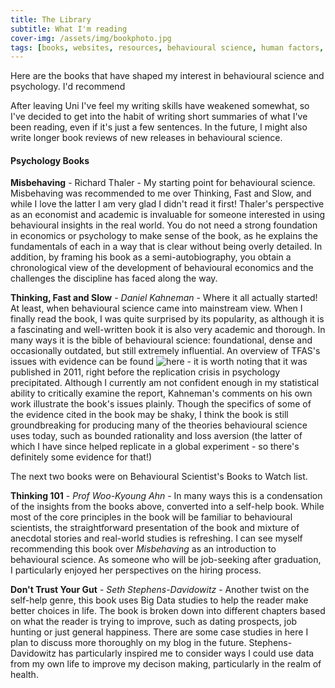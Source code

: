 ```yaml
--- 
title: The Library
subtitle: What I'm reading
cover-img: /assets/img/bookphoto.jpg
tags: [books, websites, resources, behavioural science, human factors, R]
---
```


Here are the books that have shaped my interest in behavioural science and psychology. I'd recommend

After leaving Uni I've feel my writing skills have weakened somewhat, so I've decided to get into the habit of writing short summaries of what I've been reading, even if it's just a few sentences. In the future, I might also write longer book reviews of new releases in behavioural science.


#### Psychology Books

**Misbehaving** - Richard Thaler - My starting point for behavioural science. Misbehaving was recommended to me over Thinking, Fast and Slow, and while I love the latter I am very glad I didn't read it first! Thaler's perspective as an economist and academic is invaluable for someone interested in using behavioural insights in the real world. You do not need a strong foundation in economics or psychology to make sense of the book, as he explains the fundamentals of each in a way that is clear without being overly detailed. In addition, by framing his book as a semi-autobiography, you obtain a chronological view of the development of behavioural economics and the challenges the discipline has faced along the way. 

**Thinking, Fast and Slow** - *Daniel Kahneman* - Where it all actually started! At least, when behavioural science came into mainstream view. When I finally read the book, I was quite surprised by its popularity, as although it is a fascinating and well-written book it is also very academic and thorough. In many ways it is the bible of behavioural science: foundational, dense and occasionally outdated, but still extremely influential. An overview of TFAS's issues with evidence can be found ![here](https://retractionwatch.com/2017/02/20/placed-much-faith-underpowered-studies-nobel-prize-winner-admits-mistakes/) - it is worth noting that it was published in 2011, right before the replication crisis in psychology precipitated. Although I currently am not confident enough in my statistical ability to critically examine the report, Kahneman's comments on his own work illustrate the book's issues plainly. 
Though the specifics of some of the evidence cited in the book may be shaky, I think the book is still groundbreaking for producing many of the theories behavioural science uses today, such as bounded rationality and loss aversion (the latter of which I have since helped replicate in a global experiment - so there's definitely some evidence for that!)


The next two books were on Behavioural Scientist's Books to Watch list.

**Thinking 101** - *Prof Woo-Kyoung Ahn* - In many ways this is a condensation of the insights from the books above, converted into a self-help book. While most of the core principles in the book will be familiar to behavioural scientists, the straightforward presentation of the book and mixture of anecdotal stories and real-world studies is refreshing. I can see myself recommending this book over *Misbehaving* as an introduction to behavioural science.  As someone who will be job-seeking after graduation, I particularly enjoyed her perspectives on the hiring process.

**Don't Trust Your Gut** - *Seth Stephens-Davidowitz* - Another twist on the self-help genre, this book uses Big Data studies to help the reader make better choices in life. The book is broken down into different chapters based on what the reader is trying to improve, such as dating prospects, job hunting or just general happiness. There are some case studies in here I plan to discuss more thoroughly on my blog in the future. Stephens-Davidowitz has particularly inspired me to consider ways I could use data from my own life to improve my decison making, particularly in the realm of health. 




